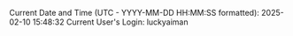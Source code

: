Current Date and Time (UTC - YYYY-MM-DD HH:MM:SS formatted): 2025-02-10 15:48:32
Current User's Login: luckyaiman
